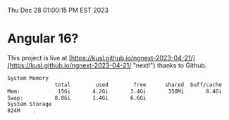 Thu Dec 28 01:00:15 PM EST 2023

# Angular 16?


This project is live at [https://kusl.github.io/ngnext-2023-04-21/](https://kusl.github.io/ngnext-2023-04-21/ "next!") thanks to Github.

```bash
System Memory
               total        used        free      shared  buff/cache   available
Mem:            15Gi       4.2Gi       3.4Gi       350Mi       8.4Gi        11Gi
Swap:          8.0Gi       1.4Gi       6.6Gi
System Storage
824M	.
```
